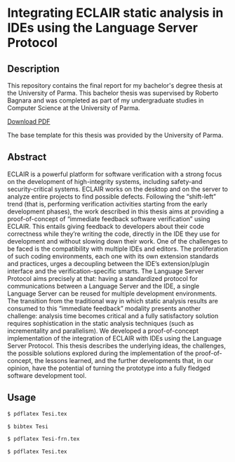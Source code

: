 # Integrating ECLAIR static analysis in IDEs using the Language Server Protocol

## Description
This repository contains the final report for my bachelor's degree thesis at the University of Parma.
This bachelor thesis was supervised by Roberto Bagnara and was completed as part of my undergraduate studies in Computer Science at the University of Parma.

[Download PDF](https://github.com/nicofuccella/bachelor-thesis/raw/master/Tesi.pdf)

The base template for this thesis was provided by the University of Parma.

## Abstract
ECLAIR is a powerful platform for software verification with a strong focus on the development of high-integrity systems,
including safety-and security-critical systems. ECLAIR works on the desktop and on the server to analyze entire projects
to find possible defects. Following the “shift-left” trend (that is, performing verification activities starting from the early
development phases), the work described in this thesis aims at providing a proof-of-concept of “immediate feedback software verification” using ECLAIR.
This entails giving feedback to developers about their code correctness while they’re writing the code, directly in the IDE they use for development and without slowing down their work.
One of the challenges to be faced is the compatibility with multiple IDEs and editors. The proliferation of such coding environments, each one with its own extension standards and practices,
urges a decoupling between the IDE’s extension/plugin interface and the verification-specific smarts. The Language Server Protocol aims precisely at that: having a standardized protocol for communications between a Language Server and the IDE,
a single Language Server can be reused for multiple development environments. The transition from the traditional way in which static analysis results are consumed to this “immediate feedback” modality presents another challenge:
analysis time becomes critical and a fully satisfactory solution requires sophistication in the static analysis techniques (such as incrementality and parallelism).
We developed a proof-of-concept implementation of the integration of ECLAIR with IDEs using the Language Server Protocol. This thesis describes the underlying ideas, the challenges,
the possible solutions explored during the implementation of the proof-of-concept, the lessons learned, and the further developments that,
in our opinion, have the potential of turning the prototype into a fully fledged software development tool.

## Usage
```sh
$ pdflatex Tesi.tex

$ bibtex Tesi

$ pdflatex Tesi-frn.tex

$ pdflatex Tesi.tex
```
